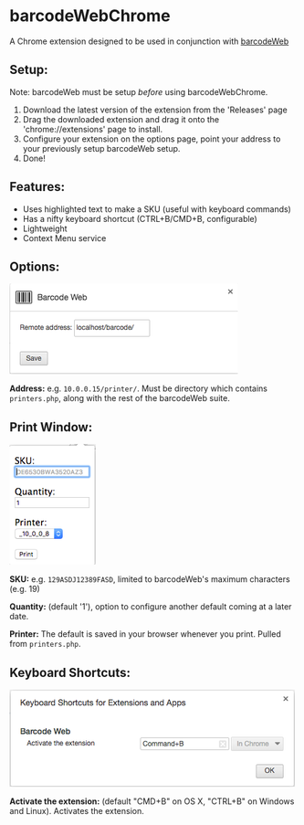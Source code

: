 # barcodeWebChrome
A Chrome extension designed to be used in conjunction with [barcodeWeb](https://github.com/hschreck/barcodeWeb)

## Setup:
Note: barcodeWeb must be setup *before* using barcodeWebChrome.

1. Download the latest version of the extension from the 'Releases' page
2. Drag the downloaded extension and drag it onto the 'chrome://extensions' page to install.
3. Configure your extension on the options page, point your address to your previously setup barcodeWeb setup.
4. Done!

## Features:

* Uses highlighted text to make a SKU (useful with keyboard commands)
* Has a nifty keyboard shortcut (CTRL+B/CMD+B, configurable)
* Lightweight
* Context Menu service


## Options:
![Options in 'chrome://extensions'](https://github.com/128keaton/barcodeWebChrome/blob/master/repo-assets/options.png?raw=true)

**Address:** e.g. `10.0.0.15/printer/`. Must be directory which contains `printers.php`, along with the rest of the barcodeWeb suite.


## Print Window:

![Print window](https://github.com/128keaton/barcodeWebChrome/blob/master/repo-assets/print-window.png?raw=true)


**SKU:** e.g. `129ASDJ12389FASD`, limited to barcodeWeb's maximum characters (e.g. 19)

**Quantity:**  (default '1'), option to configure another default coming at a later date.

**Printer:** The default is saved in your browser whenever you print. Pulled from `printers.php`.

## Keyboard Shortcuts:

![Keyboarad](https://github.com/128keaton/barcodeWebChrome/blob/master/repo-assets/kb-shortcuts.png?raw=true)

**Activate the extension:** (default "CMD+B" on OS X, "CTRL+B" on Windows and Linux). Activates the extension.


